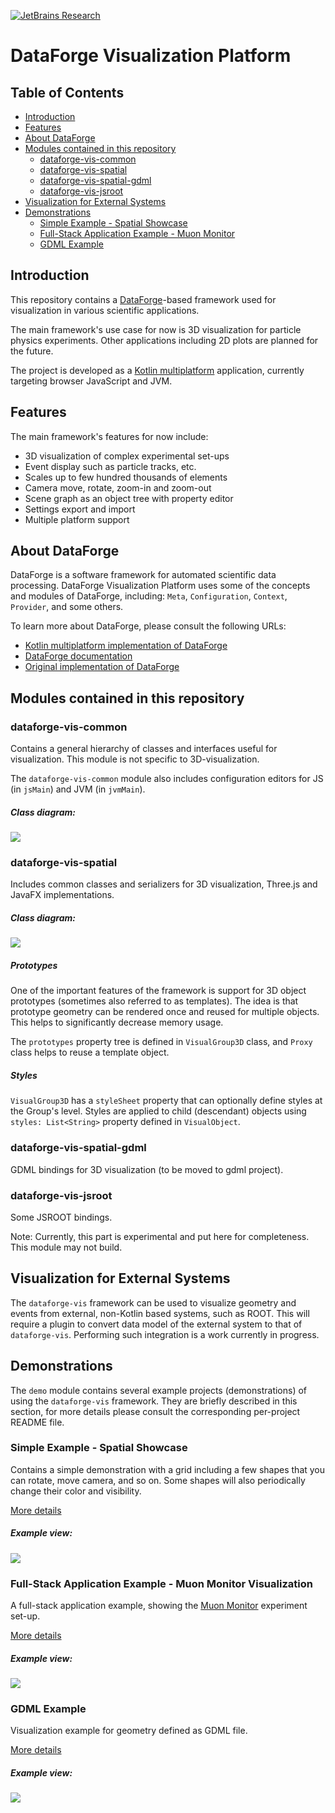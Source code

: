 [![JetBrains Research](https://jb.gg/badges/research.svg)](https://confluence.jetbrains.com/display/ALL/JetBrains+on+GitHub)

# DataForge Visualization Platform

## Table of Contents

* [Introduction](#introduction)
* [Features](#features)
* [About DataForge](#about-dataforge)
* [Modules contained in this repository](#modules-contained-in-this-repository)
  * [dataforge-vis-common](#dataforge-vis-common)
  * [dataforge-vis-spatial](#dataforge-vis-spatial)
  * [dataforge-vis-spatial-gdml](#dataforge-vis-spatial-gdml)
  * [dataforge-vis-jsroot](#dataforge-vis-jsroot)
* [Visualization for External Systems](#visualization-for-external-systems)  
* [Demonstrations](#demonstrations)
  * [Simple Example - Spatial Showcase](#simple-example---spatial-showcase)
  * [Full-Stack Application Example - Muon Monitor](#full-stack-application-example---muon-monitor-visualization)
  * [GDML Example](#gdml-example)


## Introduction

This repository contains a [DataForge](#about-dataforge)\-based framework 
used for visualization in various scientific applications. 

The main framework's use case for now is 3D visualization for particle physics experiments. 
Other applications including 2D plots are planned for the future.

The project is developed as a [Kotlin multiplatform](https://kotlinlang.org/docs/reference/multiplatform.html) 
application, currently targeting browser JavaScript and JVM.


## Features

The main framework's features for now include:
- 3D visualization of complex experimental set-ups
- Event display such as particle tracks, etc.
- Scales up to few hundred thousands of elements
- Camera move, rotate, zoom-in and zoom-out
- Scene graph as an object tree with property editor
- Settings export and import
- Multiple platform support


## About DataForge

DataForge is a software framework for automated scientific data processing. DataForge Visualization
Platform uses some of the concepts and modules of DataForge, including: `Meta`, `Configuration`, `Context`,
`Provider`, and some others.

To learn more about DataForge, please consult the following URLs:
 * [Kotlin multiplatform implementation of DataForge](https://github.com/mipt-npm/dataforge-core)  
 * [DataForge documentation](http://npm.mipt.ru/dataforge/) 
 * [Original implementation of DataForge](https://bitbucket.org/Altavir/dataforge/src/default/)


## Modules contained in this repository

### dataforge-vis-common 

Contains a general hierarchy of classes and interfaces useful for visualization. 
This module is not specific to 3D-visualization.

The `dataforge-vis-common` module also includes configuration editors for JS (in `jsMain`) and JVM (in `jvmMain`).

##### Class diagram: 

![](doc/resources/class-diag-common.png)


### dataforge-vis-spatial

Includes common classes and serializers for 3D visualization, Three.js and JavaFX implementations.

##### Class diagram:

![](doc/resources/class-diag-3d.png)

##### Prototypes

One of the important features of the framework is support for 3D object prototypes (sometimes
also referred to as templates). The idea is that prototype geometry can be rendered once and reused 
for multiple objects. This helps to significantly decrease memory usage.

The `prototypes` property tree is defined in `VisualGroup3D` class, and `Proxy` class helps to reuse a template object. 

##### Styles

`VisualGroup3D` has a `styleSheet` property that can optionally define styles at the Group's 
level. Styles are applied to child (descendant) objects using `styles: List<String>` property defined 
in `VisualObject`. 


### dataforge-vis-spatial-gdml

GDML bindings for 3D visualization (to be moved to gdml project).


### dataforge-vis-jsroot

Some JSROOT bindings. 

Note: Currently, this part is experimental and put here for completeness. This module may not build.


## Visualization for External Systems 

The `dataforge-vis` framework can be used to visualize geometry and events from external,
non-Kotlin based systems, such as ROOT. This will require a plugin to convert data model
of the external system to that of `dataforge-vis`. Performing such integration is a work 
currently in progress.
 

## Demonstrations

The `demo` module contains several example projects (demonstrations) of using the `dataforge-vis` framework.
They are briefly described in this section, for more details please consult the corresponding per-project
README file.

### Simple Example - Spatial Showcase

Contains a simple demonstration with a grid including a few shapes that you can rotate, move camera, and so on.
Some shapes will also periodically change their color and visibility.

[More details](demo/spatial-showcase/README.md)

##### Example view:

![](doc/resources/spatial-showcase.png)


### Full-Stack Application Example - Muon Monitor Visualization

A full-stack application example, showing the 
[Muon Monitor](http://npm.mipt.ru/en/projects/physics#mounMonitor) experiment set-up.

[More details](demo/muon-monitor/README.md)

##### Example view:

![](doc/resources/muon-monitor.png)


### GDML Example

Visualization example for geometry defined as GDML file. 

[More details](demo/gdml/README.md)

##### Example view:

![](doc/resources/gdml-demo.png)

